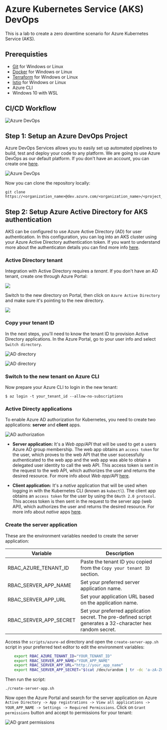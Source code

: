 # Azure Kubernetes Service (AKS) DevOps

This is a lab to create a zero downtime scenario for Azure Kubernetes Service (AKS).

## Prerequisties

- [Git](https://git-scm.com/book/en/v2/Getting-Started-Installing-Git) for Windows or Linux
- [Docker](https://docs.docker.com/install/) for Windows or Linux
- [Terraform](https://www.terraform.io/intro/getting-started/install.html) for Windows or Linux
- [Istio](https://istio.io/docs/setup/kubernetes/download-release/) for Windows or Linux
- Azure CLI
- Windows 10 with WSL

## CI/CD Workflow

![Azure DevOps](./docs/images/devops-workflow.jpg)

## Step 1: Setup an Azure DevOps Project

Azure DevOps Services allows you to easily set up automated pipelines to build, test and deploy your code to any platform. We are going to use Azure DevOps as our default platform. If you don't have an account, you can create one [here](https://azure.microsoft.com/en-us/services/devops/).

![Azure DevOps](./docs/images/devops-project.jpg)

Now you can clone the repository locally:

    git clone https://<organization_name>@dev.azure.com/<organization_name>/<project_name>/_git/<project_name>

## Step 2: Setup Azure Active Directory for AKS authentication

AKS can be configured to use Azure Active Directory (AD) for user authentication. In this configuration, you can log into an AKS cluster using your Azure Active Directory authentication token. If you want to understand more about the authenticaton details you can find more info [here](https://docs.microsoft.com/en-us/azure/aks/aad-integration#authentication-details).

### **Active Directory tenant**

Integration with Active Directory requires a *tenant*. If you don't have an AD tenant, create one through Azure Portal:

![](./docs/images/ad-create.jpg)

Switch to the new directory on Portal, then click on `Azure Active Directory` and make sure it's pointing to the new directory.

![](./docs/images/ad-directory.jpg)

### **Copy your tenant ID**

In the next steps, you'll need to know the tenant ID to provision Active Directory applications. In the Azure Portal, go to your user info and select `Switch directory`. 

![AD directory](./docs/images/ad-switch-directory.jpg)

![AD directory](./docs/images/ad-tenant-id.jpg)

### **Switch to the new tenant on Azure CLI**

Now prepare your Azure CLI to login in the new tenant:

    $ az login -t your_tenant_id --allow-no-subscriptions
    

### **Active Directy applications**

To enable Azure AD authorization for Kubernetes, you need to create two applications: **server** and **client** apps.

![AD authorization](./docs/images/ad-aks.jpg)

- **Server application:** It's a *Web app/API* that will be used to get a users Azure AD group membership. The web app obtains an `access token` for the user, which proves to the web API that the user successfully authenticated to the web app and the web app was able to obtain a delegated user identity to call the web API. This access token is sent in the request to the web API, which authorizes the user and returns the desired resource. For more info about *Web app/API* [here](https://docs.microsoft.com/en-us/azure/active-directory/develop/web-api).

- **Client application:** It's a *native* application that will be used when logging in with the Kubernetes CLI (known as `kubectl`). The client app obtains an `access token` for the user by using the `OAuth 2.0 protocol`. This access token is then sent in the request to the server app (web API), which authorizes the user and returns the desired resource. For more info about *native* apps [here](https://docs.microsoft.com/en-us/azure/active-directory/develop/native-app).

### **Create the server application**

These are the environment variables needed to create the server application:

| Variable | Description
| -------------- | -------------- |
| RBAC_AZURE_TENANT_ID | Paste the tenant ID you copied from the `Copy your tenant ID` section. |
| RBAC_SERVER_APP_NAME | Set your preferred server application name. |
| RBAC_SERVER_APP_URL | Set your application URL based on the application name. |
| RBAC_SERVER_APP_SECRET | Set your preferred application secret. The pre-defined script generates a 32-character hex random secret. |


Access the `scripts/azure-ad` directory and open the `create-server-app.sh` script in your preferred text editor to edit the environment variables:

```bash
    export RBAC_AZURE_TENANT_ID="YOUR_TENANT_ID"
    export RBAC_SERVER_APP_NAME="YOUR_APP_NAME"
    export RBAC_SERVER_APP_URL="http://your_app_name"
    export RBAC_SERVER_APP_SECRET="$(cat /dev/urandom | tr -dc 'a-zA-Z0-9' | fold -w 32 | head -n 1)"
```

Then run the script:

    ./create-server-app.sh

Now open the Azure Portal and search for the server application on Azure `Active Directory -> App registrations -> View all applications -> YOUR_APP_NAME -> Settings -> Required Permissions`. Click on `Grant permissions` button and accept to permissions for your tenant:

![AD grant permissions](./docs/images/ad-grant-permissions.jpg)

